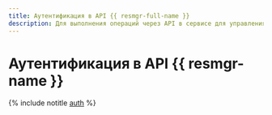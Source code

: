 ```yaml
---
title: Аутентификация в API {{ resmgr-full-name }}
description: Для выполнения операций через API в сервисе для управления облаками и каталогами – {{ resmgr-full-name }}, необходимо получить IAM-токен для своего аккаунта.
---
```


# Аутентификация в API {{ resmgr-name }}

{% include notitle [auth](../../_includes/authentication.md) %}
